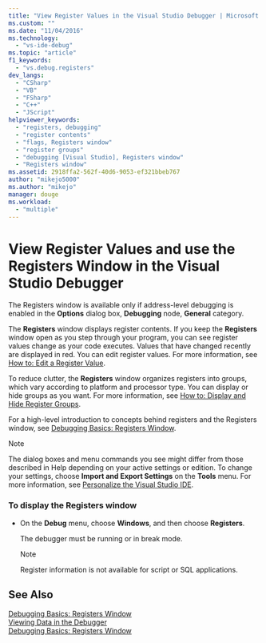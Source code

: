 ```yaml
---
title: "View Register Values in the Visual Studio Debugger | Microsoft Docs"
ms.custom: ""
ms.date: "11/04/2016"
ms.technology: 
  - "vs-ide-debug"
ms.topic: "article"
f1_keywords: 
  - "vs.debug.registers"
dev_langs: 
  - "CSharp"
  - "VB"
  - "FSharp"
  - "C++"
  - "JScript"
helpviewer_keywords: 
  - "registers, debugging"
  - "register contents"
  - "flags, Registers window"
  - "register groups"
  - "debugging [Visual Studio], Registers window"
  - "Registers window"
ms.assetid: 2918ffa2-562f-40d6-9053-ef321bbeb767
author: "mikejo5000"
ms.author: "mikejo"
manager: douge
ms.workload: 
  - "multiple"
---
```

# View Register Values and use the Registers Window in the Visual Studio Debugger
The Registers window is available only if address-level debugging is enabled in the **Options** dialog box, **Debugging** node, **General** category.  
  
 The **Registers** window displays register contents. If you keep the **Registers** window open as you step through your program, you can see register values change as your code executes. Values that have changed recently are displayed in red. You can edit register values. For more information, see [How to: Edit a Register Value](../debugger/how-to-edit-a-register-value.md).  
  
 To reduce clutter, the **Registers** window organizes registers into groups, which vary according to platform and processor type. You can display or hide groups as you want. For more information, see [How to: Display and Hide Register Groups](../debugger/how-to-display-and-hide-register-groups.md).  
  
 For a high-level introduction to concepts behind registers and the Registers window, see [Debugging Basics: Registers Window](../debugger/debugging-basics-registers-window.md).  
  
> [!NOTE]
>  The dialog boxes and menu commands you see might differ from those described in Help depending on your active settings or edition. To change your settings, choose **Import and Export Settings** on the **Tools** menu. For more information, see [Personalize the Visual Studio IDE](../ide/personalizing-the-visual-studio-ide.md).  
  
### To display the Registers window  
  
-   On the **Debug** menu, choose **Windows**, and then choose **Registers**.  
  
     The debugger must be running or in break mode.  
  
    > [!NOTE]
    >  Register information is not available for script or SQL applications.  
  
## See Also  
 [Debugging Basics: Registers Window](../debugger/debugging-basics-registers-window.md)   
 [Viewing Data in the Debugger](../debugger/viewing-data-in-the-debugger.md)   
 [Debugging Basics: Registers Window](../debugger/debugging-basics-registers-window.md)